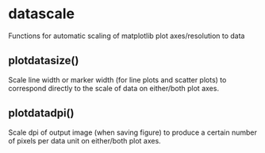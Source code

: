 # datascale

Functions for automatic scaling of matplotlib plot axes/resolution to data

## plotdatasize()

Scale line width or marker width (for line plots and scatter plots) to correspond directly to the scale of data on either/both plot axes.

## plotdatadpi()

Scale dpi of output image (when saving figure) to produce a certain number of pixels per data unit on either/both plot axes.
